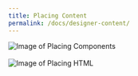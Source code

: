 ```yaml
---
title: Placing Content
permalink: /docs/designer-content/
---
```


![Image of Placing Components](/img/form-placingcomponents2.gif)
<br/>
<br/>
![Image of Placing HTML](/img/form-placinghtml.gif)

